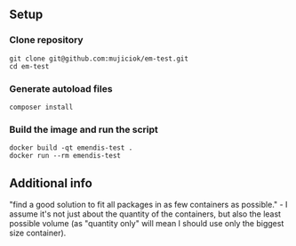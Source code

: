 ## Setup

### Clone repository
```
git clone git@github.com:mujiciok/em-test.git
cd em-test
```

### Generate autoload files
```
composer install
```

### Build the image and run the script
```
docker build -qt emendis-test . 
docker run --rm emendis-test
```

## Additional info

"find a good solution to fit all packages in as few containers as possible." - I assume it's not just about the quantity
of the containers, but also the least possible volume (as "quantity only" will mean I should use only the biggest size container).
